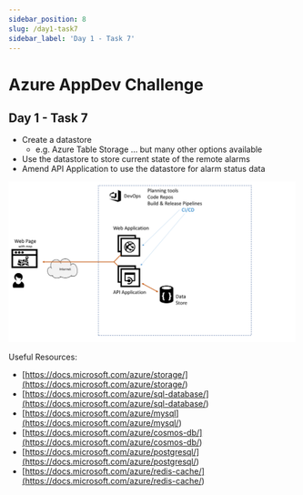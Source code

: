 ```yaml
---
sidebar_position: 8
slug: /day1-task7
sidebar_label: 'Day 1 - Task 7'
---
```

# Azure AppDev Challenge

## Day 1 - Task 7

- Create a datastore
  - e.g. Azure Table Storage … but many other options available
- Use the datastore to store current state of the remote alarms
- Amend API Application to use the datastore for alarm status data

![alttext](../images/slide10.png)

Useful Resources:

- [https://docs.microsoft.com/azure/storage/](<https://docs.microsoft.com/azure/storage/>)
- [https://docs.microsoft.com/azure/sql-database/](<https://docs.microsoft.com/azure/sql-database/>)
- [https://docs.microsoft.com/azure/mysql](<https://docs.microsoft.com/azure/mysql/>)
- [https://docs.microsoft.com/azure/cosmos-db/](<https://docs.microsoft.com/azure/cosmos-db/>)
- [https://docs.microsoft.com/azure/postgresql/](<https://docs.microsoft.com/azure/postgresql/>)
- [https://docs.microsoft.com/azure/redis-cache/](<https://docs.microsoft.com/azure/redis-cache/>)
